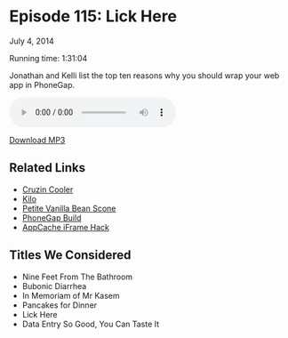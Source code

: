Episode 115: Lick Here
====
July 4, 2014

Running time: 1:31:04

Jonathan and Kelli list the top ten reasons why you should wrap your web app in PhoneGap.

<audio preload="auto" controls>
    <source src="https://s3.amazonaws.com/nitch/Episode_115_Lick_Here.mp3" type="audio/mpeg" />
    <source src="https://s3.amazonaws.com/nitch/Episode_115_Lick_Here.ogg" type="audio/ogg" />
    Your browser does not support HTML5 audio. Please download the episode using the link below.
</audio>

[Download MP3](https://s3.amazonaws.com/nitch/Episode_115_Lick_Here.mp3 "Episode 115: Lick Here")

## Related Links

* [Cruzin Cooler](http://www.cruzincooler.com/)
* [Kilo](http://getkilo.com)
* [Petite Vanilla Bean Scone](http://www.starbucks.com/menu/food/bakery/petite-vanilla-bean-scone?foodZone=9999)
* [PhoneGap Build](https://build.phonegap.com/)
* [AppCache iFrame Hack](https://jonathanstark.com/labs/app-cache-iframe-hack/)

## Titles We Considered

* Nine Feet From The Bathroom
* Bubonic Diarrhea
* In Memoriam of Mr Kasem
* Pancakes for Dinner
* Lick Here
* Data Entry So Good, You Can Taste It
